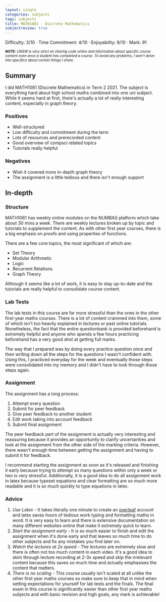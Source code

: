 ```yaml
---
layout: single
categories: subjects
tags: subjects
title: MATH1081 - Discrete Mathematics
subjectreview: true
---
```


Difficulty: 3/10 · Time Commitment: 4/10 · Enjoyability: 9/10 · Mark: 91

*<span style="font-size: 0.8em">**NOTE:** UNSW is very strict on sharing code online and information about specific course content even once a student has completed a course. To avoid any problems, I won't delve into specifics about certain things I share.</span>*

## Summary

I did MATH1081 (Discrete Mathematics) in Term 2 2021. The subject is everything hard about high school maths combined into one uni subject. While it seems hard at first, there's actually a lot of really interesting content, especially in graph theory.

### Positives

- Well-structured
- Low difficulty and commitment during the term
- Lots of resources and prerecorded content
- Good overview of compsci related topics
- Tutorials really helpful

### Negatives

- Wish it covered more in-depth graph theory
- The assignment is a little tedious and there isn't enough support

## In-depth

### Structure

MATH1081 has weekly online modules on the NUMBAS platform which take about 30 mins a week. There are weekly lectures broken up by topic and tutorials to supplement the content. As with other first year courses, there is a big emphasis on proofs and using properties of functions.

There are a few core topics, the most significant of which are:

- Set Theory
- Modular Arithmetic
- Logic
- Recurrent Relations
- Graph Theory

Although it seems like a lot of work, it is easy to stay up-to-date and the tutorials are really helpful to consolidate course content.


### Lab Tests

The lab tests in this course are far more stressful than the ones in the other first-year maths courses. There is a lot of content crammed into them, some of which isn't too heavily explained in lectures or past online tutorials. Nonetheless, the fact that the entire questionbank is provided beforehand is extremely helpful and anyone who spends a few hours practicing beforehand has a very good shot at getting full marks.

The way that I prepared was by doing every practice question once and then writing down all the steps for the questions I wasn't confident with. Using this, I practiced everyday for the week and eventually those steps were consolidated into my memory and I didn't have to look through those steps again.

### Assignment

The assignment has a long process:

1. Attempt every question
2. Submit for peer feedback
3. Give peer feedback to another student
4. Edit work taking into account feedback
5. Submit final assignment

The peer feedback part of the assignment is actually very interesting and reassuring because it provides an opportunity to clarify uncertainties and look at the assignment from the other side of the marking criteria. However, there wasn't enough time between getting the assignment and having to submit it for feedback.

I recommend starting the assignment as soon as it's released and finishing it early because trying to attempt so many questions within only a week or two is very stressful. Additionally, it is a good idea to do all assignment work in latex because typeset equations and clear formatting are so much more readable and it is so much quickly to type equations in latex.

### Advice

1. *Use Latex* - It takes literally one minute to create an [overleaf](https://www.overleaf.com/) account and latex saves hours of tedious work typing and formatting maths in word. It is very easy to learn and there is extensive documentation on many different websites online that make it extremely quick to learn.
2. *Start the assignment early* - It is so much easier to finish and edit the assignment when it's done early and that leaves so much time to do other subjects and fix any mistakes you find later on.
3. *Watch the lectures at 2x speed* - The lectures are extremely slow and there is often not too much content in each video. It's a good idea to skim through lecture recording at 2-3x speed and skip the irrelevant content because this saves so much time and actually emphasises the content that matters.
4. *There is no scaling* - This course usually isn't scaled at all unlike the other first year maths courses so make sure to keep that in mind when setting expectations for yourself for lab tests and the finals. The final exam in this course is significantly easier than other first year maths subjects and with basic revision and high goals, any mark is achievable!